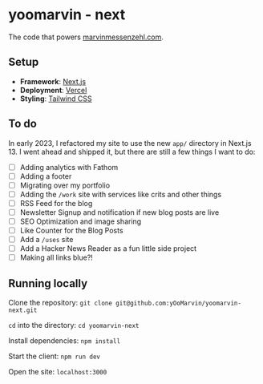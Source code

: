 # yoomarvin - next

The code that powers [marvinmessenzehl.com](https://marvinmessenzehl.com).

## Setup

-   **Framework**: [Next.js](https://nextjs.org/)
-   **Deployment**: [Vercel](https://vercel.com)
-   **Styling**: [Tailwind CSS](https://tailwindcss.com)

## To do

In early 2023, I refactored my site to use the new `app/` directory in Next.js 13. I went ahead and shipped it, but there are still a few things I want to do:

-   [ ] Adding analytics with Fathom
-   [ ] Adding a footer
-   [ ] Migrating over my portfolio
-   [ ] Adding the `/work` site with services like crits and other things
-   [ ] RSS Feed for the blog
-   [ ] Newsletter Signup and notification if new blog posts are live
-   [ ] SEO Optimization and image sharing
-   [ ] Like Counter for the Blog Posts
-   [ ] Add a `/uses` site
-   [ ] Add a Hacker News Reader as a fun little side project
-   [ ] Making all links blue?!

## Running locally

Clone the repository:
`git clone git@github.com:yOoMarvin/yoomarvin-next.git`

`cd` into the directory:
`cd yoomarvin-next`

Install dependencies:
`npm install`

Start the client:
`npm run dev`

Open the site:
`localhost:3000`
